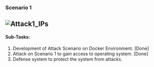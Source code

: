### Scenario 1

![Attack1_IPs](https://user-images.githubusercontent.com/30471250/155951763-c0ac9f9a-7b7f-4ef2-a24d-bf4b17fbd349.jpg)
---
#### Sub-Tasks:

1. Development of Attack Scenario on Docker Environment.  [Done]
2. Attack on Scenario 1 to gain access to operating system. [Done]
3. Defense system to protect the system from attacks.
